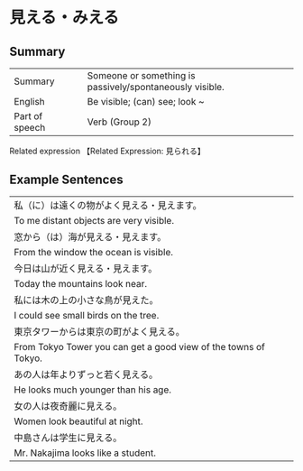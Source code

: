 # 見える・みえる

## Summary

<table><tr>   <td>Summary<td>   <td>Someone or something is passively/spontaneously visible.</td><tr><tr>   <td>English<td>   <td>Be visible; (can) see; look ~</td><tr><tr>   <td>Part of speech<td>   <td>Verb (Group 2)</td><tr></table><tr>   <td>Related expression<td>   <td>【Related Expression: 見られる】</td><tr></table></table>

## Example Sentences

<table><tr><td>私（に）は遠くの物がよく見える・見えます。<td><tr><tr><td>To me distant objects are very visible.<td><tr><tr><td>窓から（は）海が見える・見えます。<td><tr><tr><td>From the window the ocean is visible.<td><tr><tr><td>今日は山が近く見える・見えます。<td><tr><tr><td>Today the mountains look near.<td><tr><tr><td>私には木の上の小さな鳥が見えた。<td><tr><tr><td>I could see small birds on the tree.<td><tr><tr><td>東京タワーからは東京の町がよく見える。<td><tr><tr><td>From Tokyo Tower you can get a good view of the towns of Tokyo.<td><tr><tr><td>あの人は年よりずっと若く見える。<td><tr><tr><td>He looks much younger than his age.<td><tr><tr><td>女の人は夜奇麗に見える。<td><tr><tr><td>Women look beautiful at night.<td><tr><tr><td>中島さんは学生に見える。<td><tr><tr><td>Mr. Nakajima looks like a student.<td><tr></table>

